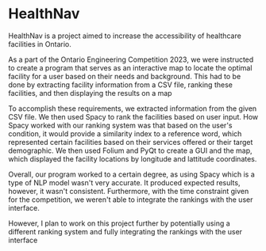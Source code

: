 # HealthNav
HealthNav is a project aimed to increase the accessibility of healthcare facilities in Ontario.

As a part of the Ontario Engineering Competition 2023, we were instructed to create a program that serves as an interactive map to locate the optimal facility for a user based on their needs and background. This had to be done by extracting facility information from a CSV file, ranking these facilities, and then displaying the results on a map

To accomplish these requirements, we extracted information from the given CSV file. We then used Spacy to rank the facilities based on user input. How Spacy worked with our ranking system was that based on the user's condition, it would provide a similarity index to a reference word, which represented certain facilities based on their services offered or their target demographic. We then used Folium and PyQt to create a GUI and the map, which displayed the facility locations by longitude and lattitude coordinates.

Overall, our program worked to a certain degree, as using Spacy which is a type of NLP model wasn't very accurate. It produced expected results, however, it wasn't consistent. Furthermore, with the time constraint given for the competition, we weren't able to integrate the rankings with the user interface. 

However, I plan to work on this project further by potentially using a different ranking system and fully integrating the rankings with the user interface
